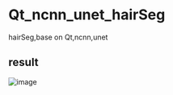 # Qt_ncnn_unet_hairSeg
hairSeg,base on Qt,ncnn,unet

## result

![image](https://github.com/superbayes/Qt_ncnn_unet_hairSeg/blob/main/ncnn_unet_hairSeg/hairSeg.gif)

